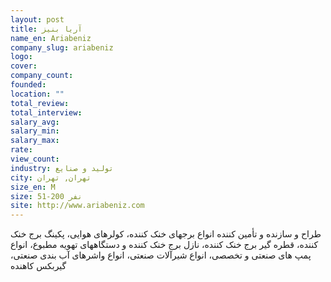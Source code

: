 ```yaml
---
layout: post
title: آریا بنیز
name_en: Ariabeniz
company_slug: ariabeniz
logo: 
cover: 
company_count:
founded:
location: ""
total_review: 
total_interview: 
salary_avg: 
salary_min: 
salary_max: 
rate: 
view_count: 
industry: تولید و صنایع
city: تهران, تهران
size_en: M
size: 51-200 نفر
site: http://www.ariabeniz.com
---
```


طراح و سازنده و تأمین کننده انواع برجهای خنک کننده، کولرهای هوایی، پکینگ برج خنک کننده، قطره گیر برج خنک کننده، نازل برج خنک کننده و دستگاههای تهویه مطبوع، انواع پمپ های صنعتی و تخصصی، انواع شیرآلات صنعتی، انواع واشرهای آب بندی صنعتی، گیربکس کاهنده